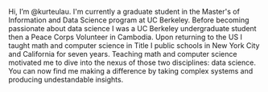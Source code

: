 Hi, I’m @kurteulau. I'm currently a graduate student in the Master's of Information and Data Science program at UC Berkeley.
Before becoming passionate about data science I was a UC Berkeley undergraduate student then a Peace Corps Volunteer in Cambodia. Upon returning to the US I taught math and computer science in Title I public schools in New York City and California for seven years. Teaching math and computer science motivated me to dive into the nexus of those two disciplines: data science. You can now find me making a difference by taking complex systems and producing undestandable insights.


<!---
kurteulau/kurteulau is a ✨ special ✨ repository because its `README.md` (this file) appears on your GitHub profile.
You can click the Preview link to take a look at your changes.
--->
